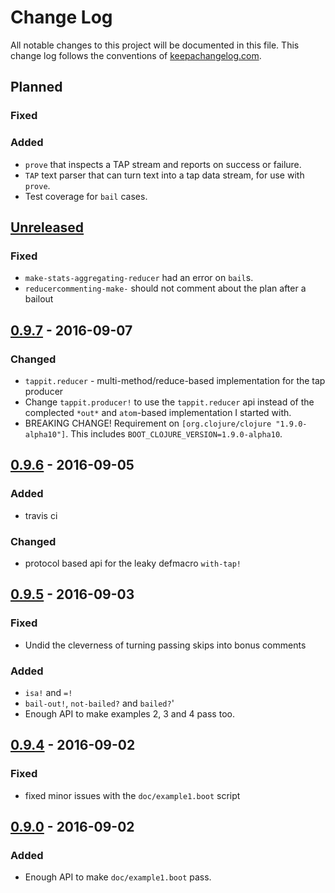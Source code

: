 # Change Log
All notable changes to this project will be documented in this file. This change log follows the conventions of [keepachangelog.com](http://keepachangelog.com/).

## Planned
### Fixed
### Added
- `prove` that inspects a TAP stream and reports on success or failure.
- `TAP` text parser that can turn text into a tap data stream, for use with `prove`.
- Test coverage for `bail` cases.

## [Unreleased]
### Fixed
- `make-stats-aggregating-reducer` had an error on `bail`s.
- `reducercommenting-make-` should not comment about the plan after a bailout

## [0.9.7] - 2016-09-07
### Changed
- `tappit.reducer` - multi-method/reduce-based implementation for the tap producer
- Change `tappit.producer!` to use the `tappit.reducer` api instead of the complected `*out*` and `atom`-based implementation I started with.
- BREAKING CHANGE! Requirement on `[org.clojure/clojure "1.9.0-alpha10"]`. This includes `BOOT_CLOJURE_VERSION=1.9.0-alpha10`.

## [0.9.6] - 2016-09-05
### Added
- travis ci
### Changed
- protocol based api for the leaky defmacro `with-tap!`

## [0.9.5] - 2016-09-03
### Fixed
- Undid the cleverness of turning passing skips into bonus comments
### Added
- `isa!` and `=!`
- `bail-out!`, `not-bailed?` and `bailed?`'
- Enough API to make examples 2, 3 and 4 pass too.

## [0.9.4] - 2016-09-02
### Fixed
- fixed minor issues with the `doc/example1.boot` script

## [0.9.0] - 2016-09-02
### Added
- Enough API to make `doc/example1.boot` pass.

[Unreleased]: https://github.com/pieterbreed/tappit/compare/tappit-0.9.7...HEAD
[0.9.7]: https://github.com/pieterbreed/tappit/compare/tappit-0.9.6...tappit-0.9.7
[0.9.6]: https://github.com/pieterbreed/tappit/compare/tappit-0.9.5...tappit-0.9.6
[0.9.5]: https://github.com/pieterbreed/tappit/compare/tappit-0.9.0...tappit-0.9.5
[0.9.4]: https://github.com/pieterbreed/tappit/compare/tappit-0.9.0...tappit-0.9.4
[0.9.0]: https://github.com/pieterbreed/tappit/compare/540aeff...tappit-0.9.0
 
